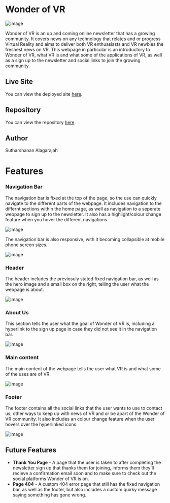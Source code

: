 # Wonder of VR

![image](https://github.com/Suth272/Wonder-of-VR/assets/159195438/06a23e6a-61a9-4b34-a1fc-b2ffdf2425c1)

Wonder of VR is an up and coming online newsletter that has a growing community. It covers news on any technology that relates and or progress Virtual Reality and aims to deliver both VR enthuasiasts and VR newbies the freshest news on VR. This webpage in particular is an introductory to Wonder of VR, what VR is and what some of the applications of VR, as well as a sign up to the newsletter and social links to join the growing community.

## Live Site
You can view the deployed site [here](https://suth272.github.io/Wonder-of-VR/).

## Repository
You can view the repository [here](https://github.com/Suth272/Wonder-of-VR).

## Author
Sutharshanan Alagarajah

# Features
### Navigation Bar
The navigation bar is fixed at the top of the page, so the use can quickly navigate to the different parts of the webpage. It includes navigation to the differnt sections within the home page, as well as navigation to a seperate webpage to sign up to the newsletter. It also has a highlight/colour change feature when you hover the different navigations.

![image](https://github.com/Suth272/Wonder-of-VR/assets/159195438/4903f63f-600a-4ba9-84ed-7b738f62790c)

The navigation bar is also responsive, with it becoming collapsible at mobile phone screen sizes.

![image](https://github.com/Suth272/Wonder-of-VR/assets/159195438/2a8f652b-2933-4cb0-b679-84192f0f1076)


### Header
The header includes the previosuly stated fixed navigation bar, as well as the hero image and a small box on the right, telling the user what the webpage is about.

![image](https://github.com/Suth272/Wonder-of-VR/assets/159195438/381e0bc3-31cd-46db-9272-4477aac3aa79)

### About Us
This section tells the user what the goal of Wonder of VR is, including a hyperlink to the sign up page in case they did not see it in the navigation bar.

![image](https://github.com/Suth272/Wonder-of-VR/assets/159195438/4b7a083f-1ebe-4587-aaaf-9e9cd29dc69a)

### Main content
The main content of the webpage tells the user what VR is and what some of the uses are of VR.

![image](https://github.com/Suth272/Wonder-of-VR/assets/159195438/3e20018a-a9dc-4e21-9acf-38e825499c1e)

### Footer
The footer contains all the social links that the user wants to use to contact us, other ways to keep up with news of VR and or be apart of the Wonder of VR community.
It also includes an colour change feature when the user hovers over the hyperlinked icons.

![image](https://github.com/Suth272/Wonder-of-VR/assets/159195438/9cae49b2-8319-4ee8-a0ca-f7383f3ac7bf)

## Future Features
+ **Thank You Page** - A page that the user is taken to after completing the newsletter sign up that thanks them for joining, informs them they'll recieve a confirmation email soon and to make sure to check out the social platforms Wonder of VR is on.
+ **Page 404** - A custom 404 error page that still has the fixed navigation bar, as well as the footer, but also includes a custom quirky message saying something has gone wrong.
